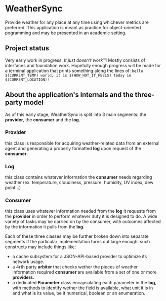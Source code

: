 # WeatherSync
Provide weather for any place at any time using whichever metrics are preferred.
This application is meant as practice for object-oriented pogramming and may be presented in an academic setting.

## Project status 
Very early work in progress. _It just doesn't work™_!
Mostly consists of interfaces and foundation work.
Hopefully enough progress will be made for a terminal application that prints something along the lines of:
`hello $(CURRENT_TEMP) world, it is $(HOW_HOT_IT_FEELS) today in $(CURRENT_LOCATION)!` 

## About the application's internals and the three-party model
As of this early stage, WeatherSync is split into 3 main segments: the __provider__, the __consumer__ and the __log__.
### Provider
this class is responsible for acquiring weather-related data from an external agent and generating a properly formatted __log__ upon request of the __consumer__.
### Log
this class contains whatever information the __consumer__ needs regarding weather (ex: temperature, cloudiness, pressure, humidity, UV index, dew point...)
### Consumer
this class uses whatever information needed from the __log__ it requests from the __provider__ in order to perform whatever duty it is designed to do.
A wide variety of tasks may be carried on by the consumer, with outcomes affected by the information it pulls from the __log__.

Each of these three classes may be further broken down into separate segments if the particular implementation turns out large enough.
such constructs may include things like:
- a cache subsystem for a JSON-API-based provider to optimize its network usage.
- a 4rth party __arbiter__ that checks wether the pieces of weather information required __consumer__ are available from a set of one or more __providers__.
- a dedicated __Parameter__ class encapsulating each parameter in the __log__, with methods to identify wether the field is available, what unit it is in and what is its value, be it numerical, boolean or an enumeration.
